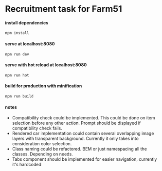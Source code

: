 # Recruitment task for Farm51

#### install dependencies
```
npm install
```
#### serve at localhost:8080
```
npm run dev
```
#### serve with hot reload at localhost:8080
```
npm run hot
```
#### build for production with minification
```
npm run build
```
#### notes

* Compatibility check could be implemented. This could be done on item selection before any other action. Prompt should be displayed if compatibility check fails.
* Rendered car implementation could contain several overlapping image layers with transparent background. Currently it only takes into consideration color selection.
* Class naming could be refactored. BEM or just namespacing all the classes. Depending on needs.
* Tabs component should be implemented for easier navigation, currently it's hardcoded